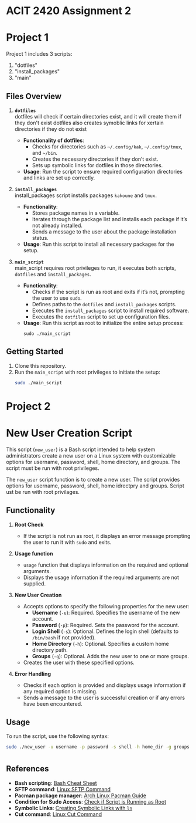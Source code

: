 # ACIT 2420 Assignment 2
# Project 1 

Project 1 includes 3 scripts: 
  1. "dotfiles" 
  2. "install_packages"
  3. "main"

## Files Overview

1. **`dotfiles`**  
   dotfiles will check if certain directories exist, and it will create them if they don't exist
   dotfiles also creates symoblic links for xertain directories if they do not exist
   

   - **Functionality of dotfiles**:
     - Checks for directories such as `~/.config/kak`, `~/.config/tmux`, and `~/bin`.
     - Creates the necessary directories if they don’t exist.
     - Sets up symbolic links for dotfiles in those directories.
   - **Usage**:
     Run the script to ensure required configuration directories and links are set up correctly.

2. **`install_packages`**  
   install_packages script installs packages `kakoune` and `tmux`.

   - **Functionality**:
     - Stores package names in a variable.
     - Iterates through the package list and installs each package if it’s not already installed.
     - Sends a message to the user about the package installation status.
   - **Usage**:
     Run this script to install all necessary packages for the setup.

3. **`main_script`**  
   main_script requires root privileges to run, it executes both scripts, `dotfiles` and `install_packages`.

   - **Functionality**:
     - Checks if the script is run as root and exits if it’s not, prompting the user to use `sudo`.
     - Defines paths to the `dotfiles` and `install_packages` scripts.
     - Executes the `install_packages` script to install required software.
     - Executes the `dotfiles` script to set up configuration files.
   - **Usage**:
     Run this script as root to initialize the entire setup process:
     ```
     sudo ./main_script
     ```

## Getting Started

1. Clone this repository.
2. Run the `main_script` with root privileges to initiate the setup:
   ```bash
   sudo ./main_script
   ```

#
# Project 2

# New User Creation Script

This script (`new_user`) is a Bash script intended to help system administrators create a new user on a Linux system with customizable options for username, password, shell, home directory, and groups. The script must be run with root privileges.

The `new_user` script function is to create a new user. The script provides options for username, password, shell, home idrectpry and groups.
Script ust be run with root privilages.

## Functionality

1. **Root Check**  
   - If the script is not run as root, it displays an error message prompting the user to run it with `sudo` and exits.

2. **Usage function**  
   - `usage` function that displays information on the required and optional arguments.
   - Displays the usage information if the required arguments are not supplied.

3. **New User Creation**  
   - Accepts options to specify the following properties for the new user:
     - **Username** (`-u`): Required. Specifies the username of the new account.
     - **Password** (`-p`): Required. Sets the password for the account.
     - **Login Shell** (`-s`): Optional. Defines the login shell (defaults to `/bin/bash` if not provided).
     - **Home Directory** (`-h`): Optional. Specifies a custom home directory path.
     - **Groups** (`-g`): Optional. Adds the new user to one or more groups.
   - Creates the user with these specified options.

4. **Error Handling**  
   - Checks if each option is provided and displays usage information if any required option is missing.
   - Sends a message to the user is successful creation or if any errors have been encountered.

## Usage

To run the script, use the following syntax:
```bash
sudo ./new_user -u username -p password -s shell -h home_dir -g groups
```
#
## References


- **Bash scripting**: [Bash Cheat Sheet](https://devhints.io/bash)
- **SFTP command**: [Linux SFTP Command](https://linuxize.com/post/how-to-use-linux-sftp-command-to-transfer-files/)
- **Pacman package manager**: [Arch Linux Pacman Guide](https://wiki.archlinux.org/title/Pacman)
- **Condition for Sudo Access**: [Check if Script is Running as Root](https://tecadmin.net/check-if-a-script-is-running-as-root-user-in-linux/)
- **Symbolic Links**: [Creating Symbolic Links with `ln`](https://linuxize.com/post/how-to-create-symbolic-links-in-linux-using-the-ln-command/)
- **Cut command**: [Linux Cut Command](https://linuxize.com/post/linux-cut-command/)

